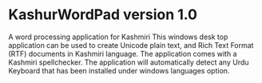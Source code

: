 # KashurWordPad version 1.0
A word processing application for Kashmiri
This windows desk top application can be used to create Unicode plain text, and Rich Text Format (RTF) documents in Kashmiri language. The application comes with a Kashmiri spellchecker. The application will automatically detect any Urdu Keyboard that has been installed under windows languages option.
